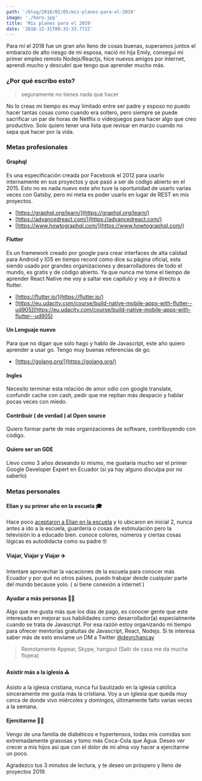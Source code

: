 ```yaml
---
path: '/blog/2018/02/05/mis-planes-para-el-2019'
image: './hero.jpg'
title: 'Mis planes para el 2019'
date: '2018-12-31T08:33:33.772Z'
---
```


Para mí el 2018 fue un gran año lleno de cosas buenas, superamos juntos el embarazo de alto riesgo de mi esposa, nació mi hija Emily, conseguí mi primer empleo remoto Nodejs/Reactjs, hice nuevos amigos por internet, aprendi mucho y descubrí que tengo que aprender mucho más.

### ¿Por qué escribo esto?

> seguramente no tienes nada que hacer

No lo creas mi tiempo es muy limitado entre ser padre y esposo no puedo hacer tantas cosas como cuando era soltero, pero siempre se puede sacrificar un par de horas de Netflix o videojuegos para hacer algo que creo productivo. Solo quiero tener una lista que revisar en marzo cuando no sepa qué hacer por la vida.

### Metas profesionales

#### Graphql

Es una especificación creada por Facebook el 2012 para usarlo internamente en sus proyectos y que pasó a ser de código abierto en el 2015. Esto no es nada nuevo este año tuve la oportunidad de usarlo varias veces con Gatsby, pero mi meta es poder usarlo en lugar de REST en mis proyectos.

- [https://graphql.org/learn/](https://graphql.org/learn/)
- [https://advancedreact.com/](https://advancedreact.com/)
- [https://www.howtographql.com/](https://www.howtographql.com/)

#### Flutter

Es un framework creado por google para crear interfaces de alta calidad para Android y IOS en tiempo record como dice su página oficial, esta siendo usado por grandes organizaciones y desarrolladores de todo el mundo, es gratis y de código abierto. Ya que nunca me tome el tiempo de aprender React Native me voy a saltar ese capitulo y voy a ir directo a flutter.

- [https://flutter.io/](https://flutter.io/)
- [https://eu.udacity.com/course/build-native-mobile-apps-with-flutter--ud905](https://eu.udacity.com/course/build-native-mobile-apps-with-flutter--ud905)

#### Un Lenguaje nuevo

Para que no digan que solo hago y hablo de Javascript, este año quiero aprender a usar go. Tengo muy buenas referencias de go.

- [https://golang.org/](https://golang.org/)

#### Ingles

Necesito terminar esta relación de amor odio con google translate, confundir cache con cash, pedir que me repitan más despacio y hablar pocas veces con miedo.

#### Contribuir ( de verdad ) al Open source

Quiero formar parte de más organizaciones de software, contribuyendo con código.

#### Quiero ser un GDE

Llevo como 3 años deseando lo mismo, me gustaría mucho ser el primer Google Developer Expert en Ecuador (si ya hay alguno disculpa por no saberlo)

### Metas personales

#### Elian y su primer año en la escuela 🎓

Hace poco [aceptaron a Elian en la escuela](https://www.instagram.com/p/BqM9b9fBXyh/) y lo ubicaron en inicial 2, nunca antes a ido a la escuela, guardería o cosas de estimulación pero la televisión lo a educado bien. conoce colores, números y ciertas cosas lógicas es autodidacta como su padre 🤓

#### Viajar, Viajar y Viajar ✈️

Intentare aprovechar la vacaciones de la escuela para conocer más Ecuador y por qué no otros países, puedo trabajar desde cualquier parte del mundo because yolo. ( si tiene conexión a internet )

#### Ayudar a más personas 👨‍💻

Algo que me gusta más que los días de pago, es conocer gente que este interesada en mejorar sus habilidades como desarrollador(a) especialmente cuando se trata de Javascript. Por esa razón estoy organizando mi tiempo para ofrecer mentorías gratuitas de Javascript, React, Nodejs. Si te interesa saber más de esto envíame un DM a Twitter [@devrchancay](https://twitter.com/@devrchancay)

> Remotamente Appear, Skype, hangout (Salir de casa me da mucha flojera)

#### Asistir más a la iglesia ⛪️

Asisto a la iglesia cristiana, nunca fui bautizado en la iglesia católica sinceramente me gusta más la cristiana. Voy a un iglesia que queda muy cerca de donde vivo miércoles y domingos, últimamente falto varias veces a la semana.

#### Ejercitarme 🏃‍♂️

Vengo de una familia de diabéticos e hypertensos, todas mis comidas son extremadamente grasosas y tomo más Coca-Cola que Agua. Deseo ver crecer a mis hijos así que con el dolor de mi alma voy hacer a ejercitarme un poco.

Agradezco tus 3 minutos de lectura, y te deseo un próspero y lleno de proyectos 2019.
